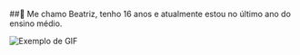 ##👋 Me chamo Beatriz, tenho 16 anos e atualmente estou no último ano do ensino médio.

![Exemplo de GIF](https://media.giphy.com/media/abcdef12345678/giphy.gif)

